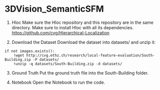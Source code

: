 # 3DVision_SemanticSFM

1. Hloc
Make sure the Hloc repository and this repository are in the same directory.
Make sure to install Hloc with all its dependencies.
https://github.com/cvg/Hierarchical-Localization


2. Download the Dataset
Download the dataset into datasets/ and unzip it:
```
if not images.exists():
    !wget http://cvg.ethz.ch/research/local-feature-evaluation/South-Building.zip -P datasets/
    !unzip -q datasets/South-Building.zip -d datasets/
```

3. Ground Truth
Put the ground truth file into the South-Building folder.

4. Notebook
Open the Notebook to run the code.

